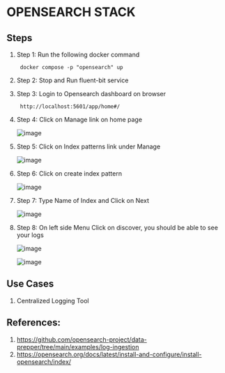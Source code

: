 # OPENSEARCH STACK
## Steps
1. Step 1: Run the following docker command
   ```
    docker compose -p "opensearch" up
   ```
2. Step 2: Stop and Run fluent-bit service
3. Step 3: Login to Opensearch dashboard on browser
   ```
    http://localhost:5601/app/home#/
   ```
4. Step 4: Click on Manage link on home page
   
   ![image](https://github.com/OpenMLOPs/opensearch/assets/32771325/83c892de-eb72-48ae-945d-3e30bcbeed60)
  
5. Step 5: Click on Index patterns link under Manage

   ![image](https://github.com/OpenMLOPs/opensearch/assets/32771325/c546f5ac-9d03-419e-b105-ae0abd826de9)

6. Step 6: Click on create index pattern

   ![image](https://github.com/OpenMLOPs/opensearch/assets/32771325/a473cd58-dc28-48bc-8575-ac2cecb31dca)

7. Step 7: Type Name of Index and Click on Next

   ![image](https://github.com/OpenMLOPs/opensearch/assets/32771325/b73189ea-a2bd-4a7f-833e-e765a05fbd1c)

8. Step 8: On left side Menu Click on discover, you should be able to see your logs

   ![image](https://github.com/OpenMLOPs/opensearch/assets/32771325/ff848249-4892-4589-8d3c-5f3d16288738)

   ![image](https://github.com/OpenMLOPs/opensearch/assets/32771325/2b68a2c6-5cb7-408a-bf01-a0b9dfbe2d0b)

## Use Cases
1. Centralized Logging Tool
## References:
1. https://github.com/opensearch-project/data-prepper/tree/main/examples/log-ingestion
2. https://opensearch.org/docs/latest/install-and-configure/install-opensearch/index/